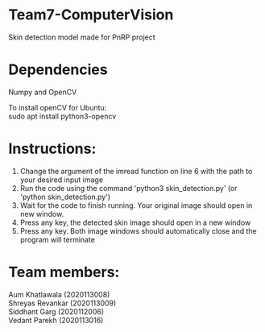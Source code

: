 # Team7-ComputerVision
Skin detection model made for PnRP project

# Dependencies
Numpy and OpenCV


To install openCV for Ubuntu: \
sudo apt install python3-opencv

# Instructions:
1) Change the argument of the imread function on line 6 with the path to your desired input image
2) Run the code using the command 'python3 skin_detection.py' (or 'python skin_detection.py')
3) Wait for the code to finish running. Your original image should open in new window.
4) Press any key, the detected skin image should open in a new window
6) Press any key. Both image windows should automatically close and the program will terminate

# Team members:
Aum Khatlawala (2020113008) \
Shreyas Revankar (2020113009) \
Siddhant Garg (2020112006) \
Vedant Parekh (2020113016)
